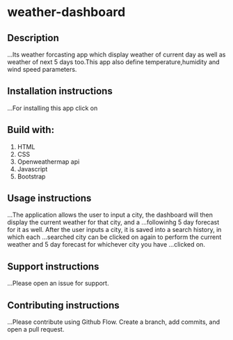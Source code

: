 # weather-dashboard

## Description
...Its weather forcasting app which display weather of current day as well as weather of next 5 days too.This app also define temperature,humidity and wind speed parameters.

## Installation instructions
...For installing this app click on 

## Build with:
1. HTML
2. CSS
3. Openweathermap api
4. Javascript
5. Bootstrap

## Usage instructions
...The application allows the user to input a city, the dashboard will then display the current weather for that city, and a ...followinhg 5 day forecast for it as well. After the user inputs a city, it is saved into a search history, in which each ...searched city can be clicked on again to perform the current weather and 5 day forecast for whichever city you have 
...clicked on.

## Support instructions
...Please open an issue for support.

## Contributing instructions
...Please contribute using Github Flow. Create a branch, add commits, and open a pull request.
